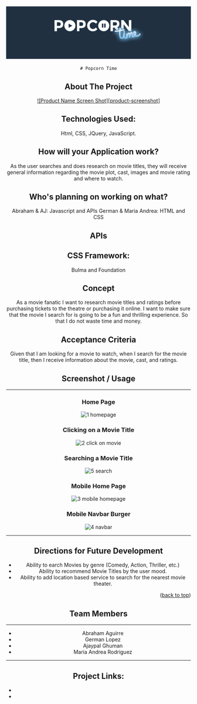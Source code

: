 <div id="top"><div>
<!--
*** This is the Readme for the Interactive Front-End project


<!-- Project Logo -->
<br />
<div align="center">
    <a href="https://github.com/aaguirre7/popcorn_time">
        <img src="./assets/images/title_banner_sm.png" alt="Popcorn time">
    <a/>
    
    # Popcorn Time

<!-- ABOUT THE PROJECT -->
## About The Project

[![Product Name Screen Shot][product-screenshot]](./assets/images/01-html-css-git-homework-demo.png)


## Technologies Used: 
Html, CSS, JQuery, JavaScript.

## How will your Application work?
As the user searches and does research on movie titles, they will receive general information regarding the movie plot, cast, images and movie rating and where to watch.

## Who's planning on working on what?
Abraham & AJ: Javascript and APIs
German & Maria Andrea: HTML and CSS 

## APIs
[Watchmode API]: (https://api.watchmode.com)
[IMDB API]: (https://imdb-api.com)

## CSS Framework: 
Bulma and Foundation

## Concept
As a movie fanatic I want to research movie titles and ratings before purchasing tickets to the theatre or purchasing it online.
I want to make sure that the movie I search for is going to be a fun and thrilling experience. So that I do not waste time and money.

## Acceptance Criteria
Given that I am looking for a movie to watch, when I search for the movie title, then I receive information about the movie, cast, and ratings.

## Screenshot / Usage
--- 
### Home Page
![1  homepage](https://user-images.githubusercontent.com/93743349/153797709-beae49b4-7d56-40a0-a718-bb0625a28db1.png)

### Clicking on a Movie Title
![2  click on movie](https://user-images.githubusercontent.com/93743349/153797715-d647e883-d2d4-4c27-aaa2-31ff4401d458.png)

### Searching a Movie Title
![5  search](https://user-images.githubusercontent.com/93743349/153797914-4c551948-c2de-4969-9c6f-38e8aab22c83.png)

### Mobile Home Page

![3  mobile homepage](https://user-images.githubusercontent.com/93743349/153797723-0386a5b8-1239-400e-829e-638e04335d2c.png)

### Mobile Navbar Burger
![4  navbar](https://user-images.githubusercontent.com/93743349/153797729-30b46e29-54c1-47e8-8d1b-f8756dfa0acb.png)

--- 

## Directions for Future Development
- Ability to earch Movies by genre (Comedy, Action, Thriller, etc.)
- Ability to recommend Movie Titles by the user mood.
- Ability to add location based service to search for the nearest movie theater.


<p align="right">(<a href="#top">back to top</a>)</p>

<!-- Team Members -->
## Team Members
--- 
- Abraham Aguirre 
- German Lopez
- Ajaypal Ghuman
- Maria Andrea Rodriguez
---
## Project Links:

- [Github Repository]: https://github.com/aaguirre7/popcorn_time/tree/main
- [Deployed Application]: https://aaguirre7.github.io/popcorn_time/


